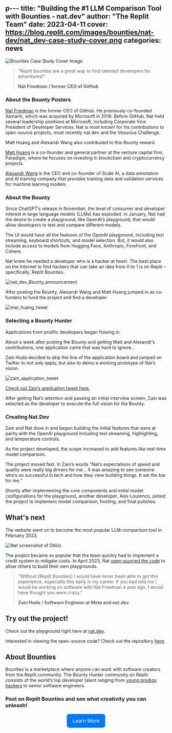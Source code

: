 p---
title: "Building the #1 LLM Comparison Tool with Bounties - nat.dev"
author: "The Replit Team"
date: 2023-04-11
cover: https://blog.replit.com/images/bounties/nat-dev/nat_dev-case-study-cover.png
categories: news
---

![Bounties Case Study Cover Image](https://blog.replit.com/images/bounties/nat-dev/nat_dev-case-study-cover.png)
> "Replit bounties are a great way to find talented developers for adventures!"
>
> **Nat Friedman / former CEO of GitHub**

### About the Bounty Posters

[Nat Friedman](https://twitter.com/natfriedman) is the former CEO of GitHub. He previously co-founded Xamarin, which was acquired by Microsoft in 2016. Before GitHub, Nat held several leadership positions at Microsoft, including Corporate Vice President of Developer Services. Nat is most known for his contributions to open-source projects, most recently nat.dev and the Vesuvius Challenge.

Matt Huang and Alexandr Wang also contributed to this Bounty reward.

[Matt Huang](https://twitter.com/matthuang) is a co-founder and general partner at the venture capital firm, Paradigm, where he focuses on investing in blockchain and cryptocurrency projects.

[Alexandr Wang](https://twitter.com/alexandr_wang) is the CEO and co-founder of Scale AI, a data annotation and AI training company that provides training data and validation services for machine learning models. 

### About the Bounty

Since ChatGPT’s release in November, the level of consumer and developer interest in large language models (LLMs) has exploded. In January, Nat had the desire to create a playground, like OpenAI’s playground, that would allow developers to test and compare different models.

The UI would have all the features of the OpenAI playground, including text streaming, keyboard shortcuts, and model selection. But, it would also include access to models from Hugging Face, Anthropic, Forefront, and Cohere.

Nat knew he needed a developer who is a hacker at heart. The best place on the Internet to find hackers that can take an idea from 0 to 1 is on Replit – specifically, Replit Bounties.

![nat_dev_Bounty_announcement](https://blog.replit.com/images/bounties/nat-dev/nat-bounty-announcement.png)

After posting the Bounty, Alexandr Wang and Matt Huang jumped in as co-funders to fund the project and find a developer.

![mat_huang_tweet](https://blog.replit.com/images/bounties/nat-dev/matt_huang_tweet.png)

### Selecting a Bounty Hunter

Applications from prolific developers began flowing in.

About a week after posting the Bounty and getting Matt and Alexandr’s contributions, one application came that was hard to ignore…

Zain Huda decided to skip the line of the application board and jumped on Twitter to not only apply, but also to demo a working prototype of Nat’s vision.

![zain_application_tweet](https://blog.replit.com/images/bounties/nat-dev/zain-tweet-submission.png)

[Check out Zain’s application tweet here.](https://twitter.com/iamzainhuda/status/1619058598352674817)

After getting Nat’s attention and passing an initial interview screen, Zain was selected as the developer to execute the full vision for the Bounty.

### Creating Nat.Dev

Zain and Nat dove in and began building the initial features that were at parity with the OpenAI playground including text streaming, highlighting, and temperature controls.

As the project developed, the scope increased to add features like real-time model comparison.

The project moved fast. In Zain’s words “Nat’s expectations of speed and quality were really big drivers for me… It was amazing to see someone who’s so successful in tech and how they view building things. It set the bar for me.”

Shortly after implementing the core components and initial model configurations for the playground, another developer, Alex Lourenco, joined the project to implement model comparison, hosting, and final polishes.

## What's next

The website went on to become the most popular LLM-comparison tool in February 2023.

![Nat screenshot of DAUs](https://blog.replit.com/images/bounties/nat-dev/nat-daus-screenshot.png)

The project became so popular that the team quickly had to implement a credit system to mitigate costs. In April 2023, Nat [open sourced the code](https://twitter.com/natfriedman/status/1643097101235269633) to allow others to build their own playgrounds.

> "Without [Replit Bounties] I would have never been able to get this experience, especially this early in my career. If you had told me I would be working on software with Nat Friedman a year ago, I would have thought you were crazy."
>
> **Zain Huda / Software Engineer at Meta and nat.dev**

## Try out the project!

Check out the playground right here at [nat.dev](https://nat.dev).

Interested in viewing the open-source code? Check out the repository [here](https://github.com/nat/openplayground).

## About Bounties

Bounties is a marketplace where anyone can work with software creators from the Replit community. The Bounty Hunter community on Replit consists of the world’s top developer talent ranging from [young prodigy hackers](https://www.guinnessworldrecords.com/world-records/640031-youngest-professional-computer-programmer) to senior software engineers.

### Post on Replit Bounties and see what creativity you can unleash!

<div style="display: flex; justify-content: center;">
      <a class="cta-btn" href="https://join.replit.com/bounties?utm_source=blog" target="_blank"
        style="display: flex;
        flex-direction: row;
        color: #fff;
        background-color: #0079F2;
        padding: 12px 18px;
        width: fit-content;
        border-radius: 8px;
        justify-content: center;
        align-items: center;
        transition-duration: 0.1s;
        text-decoration: none;
        font-size: 1.1em;">Learn More         </a>
</div>